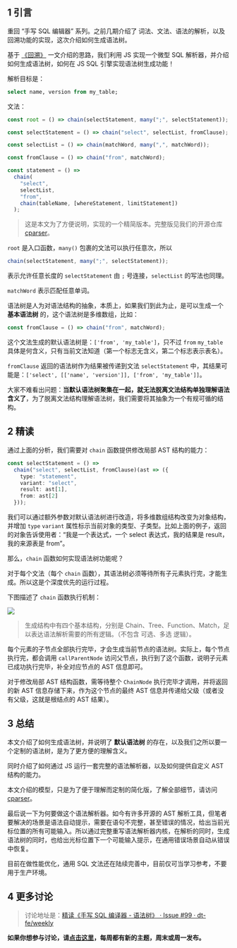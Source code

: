 ## 1 引言

重回 “手写 SQL 编辑器” 系列。之前几期介绍了 词法、文法、语法的解析，以及回溯功能的实现，这次介绍如何生成语法树。

基于 [《回溯》](https://github.com/dt-fe/weekly/blob/master/67.%E7%B2%BE%E8%AF%BB%E3%80%8A%E6%89%8B%E5%86%99%20SQL%20%E7%BC%96%E8%AF%91%E5%99%A8%20-%20%E5%9B%9E%E6%BA%AF%E3%80%8B.md) 一文介绍的思路，我们利用 JS 实现一个微型 SQL 解析器，并介绍如何生成语法树，如何在 JS SQL 引擎实现语法树生成功能！

解析目标是：

```sql
select name, version from my_table;
```

文法：

```typescript
const root = () => chain(selectStatement, many(";", selectStatement));

const selectStatement = () => chain("select", selectList, fromClause);

const selectList = () => chain(matchWord, many(",", matchWord));

const fromClause = () => chain("from", matchWord);

const statement = () =>
  chain(
    "select",
    selectList,
    "from",
    chain(tableName, [whereStatement, limitStatement])
  );
```

> 这是本文为了方便说明，实现的一个精简版本。完整版见我们的开源仓库 [cparser](https://github.com/dt-fe/cparser)。

`root` 是入口函数，`many()` 包裹的文法可以执行任意次，所以

```typescript
chain(selectStatement, many(";", selectStatement));
```

表示允许任意长度的 `selectStatement` 由 `;` 号连接，`selectList` 的写法也同理。

`matchWord` 表示匹配任意单词。

语法树是人为对语法结构的抽象，本质上，如果我们到此为止，是可以生成一个 **基本语法树** 的，这个语法树是多维数组，比如：

```typescript
const fromClause = () => chain("from", matchWord);
```

这个文法生成的默认语法树是：`['from', 'my_table']`，只不过 `from` `my_table` 具体是何含义，只有当前文法知道（第一个标志无含义，第二个标志表示表名）。

`fromClause` 返回的语法树作为结果被传递到文法 `selectStatement` 中，其结果可能是：`['select', [['name', 'version']], ['from', 'my_table']]`。

大家不难看出问题：**当默认语法树聚集在一起，就无法脱离文法结构单独理解语法含义了**，为了脱离文法结构理解语法树，我们需要将其抽象为一个有规可循的结构。

## 2 精读

通过上面的分析，我们需要对 `chain` 函数提供修改局部 AST 结构的能力：

```typescript
const selectStatement = () =>
  chain("select", selectList, fromClause)(ast => ({
    type: "statement",
    variant: "select",
    result: ast[1],
    from: ast[2]
  }));
```

我们可以通过额外参数对默认语法树进行改造，将多维数组结构改变为对象结构，并增加 `type` `variant` 属性标示当前对象的类型、子类型。比如上面的例子，返回的对象告诉使用者：“我是一个表达式，一个 select 表达式，我的结果是 result，我的来源表是 from”。

那么，`chain` 函数如何实现语法树功能呢？

对于每个文法（每个 `chain` 函数），其语法树必须等待所有子元素执行完，才能生成。所以这是个深度优先的运行过程。

下图描述了 `chain` 函数执行机制：

![](https://img.alicdn.com/tfs/TB1lFZEsOMnBKNjSZFCXXX0KFXa-1300-1126.png)

> 生成结构中有四个基本结构，分别是 Chain、Tree、Function、Match，足以表达语法解析需要的所有逻辑。（不包含 可选、多选 逻辑）。

每个元素的子节点全部执行完毕，才会生成当前节点的语法树。实际上，每个节点执行完，都会调用 `callParentNode` 访问父节点，执行到了这个函数，说明子元素已成功执行完毕，补全对应节点的 AST 信息即可。

对于修改局部 AST 结构函数，需等待整个 `ChainNode` 执行完毕才调用，并将返回的新 AST 信息存储下来，作为这个节点的最终 AST 信息并传递给父级（或者没有父级，这就是根结点的 AST 结果）。

## 3 总结

本文介绍了如何生成语法树，并说明了 **默认语法树** 的存在，以及我们之所以要一个定制的语法树，是为了更方便的理解含义。

同时介绍了如何通过 JS 运行一套完整的语法解析器，以及如何提供自定义 AST 结构的能力。

本文介绍的模型，只是为了便于理解而定制的简化版，了解全部细节，请访问 [cparser](https://github.com/dt-fe/cparser)。

最后说一下为何要做这个语法解析器。如今有许多开源的 AST 解析工具，但笔者要解决的场景是语法自动提示，需要在语句不完整，甚至错误的情况，给出当前光标位置的所有可能输入。所以通过完整重写语法解析器内核，在解析的同时，生成语法树的同时，也给出光标位置下一个可能输入提示，在通用错误场景自动从错误中恢复。

目前在做性能优化，通用 SQL 文法还在陆续完善中，目前仅可当学习参考，不要用于生产环境。

## 4 更多讨论

> 讨论地址是：[精读《手写 SQL 编译器 - 语法树》 · Issue #99 · dt-fe/weekly](https://github.com/dt-fe/weekly/issues/99)

**如果你想参与讨论，请[点击这里](https://github.com/dt-fe/weekly)，每周都有新的主题，周末或周一发布。**
